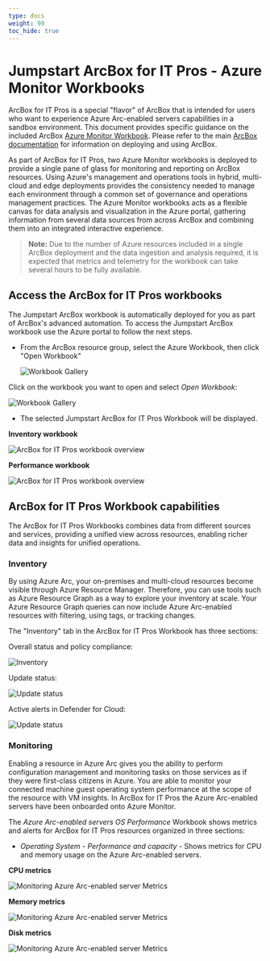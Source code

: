 ```yaml
---
type: docs
weight: 99
toc_hide: true
---
```


# Jumpstart ArcBox for IT Pros - Azure Monitor Workbooks

ArcBox for IT Pros is a special "flavor" of ArcBox that is intended for users who want to experience Azure Arc-enabled servers capabilities in a sandbox environment. This document provides specific guidance on the included ArcBox [Azure Monitor Workbook](https://learn.microsoft.com/azure/azure-monitor/visualize/workbooks-overview). Please refer to the main [ArcBox documentation](../../../ITPro/) for information on deploying and using ArcBox.

As part of ArcBox for IT Pros, two Azure Monitor workbooks is deployed to provide a single pane of glass for monitoring and reporting on ArcBox resources. Using Azure's management and operations tools in hybrid, multi-cloud and edge deployments provides the consistency needed to manage each environment through a common set of governance and operations management practices. The Azure Monitor workbooks acts as a flexible canvas for data analysis and visualization in the Azure portal, gathering information from several data sources from across ArcBox and combining them into an integrated interactive experience.

   > **Note:** Due to the number of Azure resources included in a single ArcBox deployment and the data ingestion and analysis required, it is expected that metrics and telemetry for the workbook can take several hours to be fully available.

## Access the ArcBox for IT Pros workbooks

The Jumpstart ArcBox workbook is automatically deployed for you as part of ArcBox's advanced automation. To access the Jumpstart ArcBox workbook use the Azure portal to follow the next steps.

- From the ArcBox resource group, select the Azure Workbook, then click "Open Workbook"

   ![Workbook Gallery](./azure_workbook.png)

Click on the workbook you want to open and select _Open Workbook_:

   ![Workbook Gallery](./open_workbook.png)

- The selected Jumpstart ArcBox for IT Pros Workbook will be displayed.

**Inventory workbook**

![ArcBox for IT Pros workbook overview](./workbook_inventory.png)

**Performance workbook**

![ArcBox for IT Pros workbook overview](./workbook_performance.png)

## ArcBox for IT Pros Workbook capabilities

The ArcBox for IT Pros Workbooks combines data from different sources and services, providing a unified view across resources, enabling richer data and insights for unified operations.

### Inventory

By using Azure Arc, your on-premises and multi-cloud resources become visible through Azure Resource Manager. Therefore, you can use tools such as Azure Resource Graph as a way to explore your inventory at scale. Your Azure Resource Graph queries can now include Azure Arc-enabled resources with filtering, using tags, or tracking changes.

The "Inventory" tab in the ArcBox for IT Pros Workbook has three sections:

Overall status and policy compliance:

   ![Inventory](./inventory_01.png)

Update status:

   ![Update status](./inventory_02.png)

Active alerts in Defender for Cloud:

   ![Update status](./inventory_03.png)

### Monitoring

Enabling a resource in Azure Arc gives you the ability to perform configuration management and monitoring tasks on those services as if they were first-class citizens in Azure. You are able to monitor your connected machine guest operating system performance at the scope of the resource with VM insights. In ArcBox for IT Pros the Azure Arc-enabled servers have been onboarded onto Azure Monitor.

The _Azure Arc-enabled servers OS Performance_ Workbook shows metrics and alerts for ArcBox for IT Pros resources organized in three sections:

- _Operating System - Performance and capacity_ - Shows metrics for CPU and memory usage on the Azure Arc-enabled servers.

**CPU metrics**

   ![Monitoring Azure Arc-enabled server Metrics](./monitoring_arc_servers_01.png)

**Memory metrics**

   ![Monitoring Azure Arc-enabled server Metrics](./monitoring_arc_servers_02.png)

**Disk metrics**

   ![Monitoring Azure Arc-enabled server Metrics](./monitoring_arc_servers_03.png)
